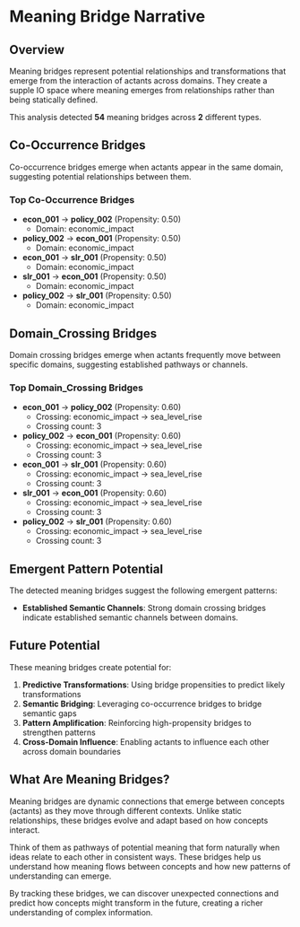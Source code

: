 # Meaning Bridge Narrative

## Overview

Meaning bridges represent potential relationships and transformations that emerge from the interaction of actants across domains. They create a supple IO space where meaning emerges from relationships rather than being statically defined.

This analysis detected **54** meaning bridges across **2** different types.

## Co-Occurrence Bridges

Co-occurrence bridges emerge when actants appear in the same domain, suggesting potential relationships between them.

### Top Co-Occurrence Bridges

- **econ_001** → **policy_002** (Propensity: 0.50)
  - Domain: economic_impact
- **policy_002** → **econ_001** (Propensity: 0.50)
  - Domain: economic_impact
- **econ_001** → **slr_001** (Propensity: 0.50)
  - Domain: economic_impact
- **slr_001** → **econ_001** (Propensity: 0.50)
  - Domain: economic_impact
- **policy_002** → **slr_001** (Propensity: 0.50)
  - Domain: economic_impact

## Domain_Crossing Bridges

Domain crossing bridges emerge when actants frequently move between specific domains, suggesting established pathways or channels.

### Top Domain_Crossing Bridges

- **econ_001** → **policy_002** (Propensity: 0.60)
  - Crossing: economic_impact → sea_level_rise
  - Crossing count: 3
- **policy_002** → **econ_001** (Propensity: 0.60)
  - Crossing: economic_impact → sea_level_rise
  - Crossing count: 3
- **econ_001** → **slr_001** (Propensity: 0.60)
  - Crossing: economic_impact → sea_level_rise
  - Crossing count: 3
- **slr_001** → **econ_001** (Propensity: 0.60)
  - Crossing: economic_impact → sea_level_rise
  - Crossing count: 3
- **policy_002** → **slr_001** (Propensity: 0.60)
  - Crossing: economic_impact → sea_level_rise
  - Crossing count: 3

## Emergent Pattern Potential

The detected meaning bridges suggest the following emergent patterns:

- **Established Semantic Channels**: Strong domain crossing bridges indicate established semantic channels between domains.

## Future Potential

These meaning bridges create potential for:

1. **Predictive Transformations**: Using bridge propensities to predict likely transformations
2. **Semantic Bridging**: Leveraging co-occurrence bridges to bridge semantic gaps
3. **Pattern Amplification**: Reinforcing high-propensity bridges to strengthen patterns
4. **Cross-Domain Influence**: Enabling actants to influence each other across domain boundaries

## What Are Meaning Bridges?

Meaning bridges are dynamic connections that emerge between concepts (actants) as they move through different contexts. Unlike static relationships, these bridges evolve and adapt based on how concepts interact.

Think of them as pathways of potential meaning that form naturally when ideas relate to each other in consistent ways. These bridges help us understand how meaning flows between concepts and how new patterns of understanding can emerge.

By tracking these bridges, we can discover unexpected connections and predict how concepts might transform in the future, creating a richer understanding of complex information.
